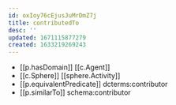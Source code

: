 ```yaml
---
id: oxIoy76cEjusJuMrDmZ7j
title: contributedTo
desc: ''
updated: 1671115877279
created: 1633219269243
---
```





- [[p.hasDomain]] [[c.Agent]]
- [[c.Sphere]] [[sphere.Activity]]
- [[p.equivalentPredicate]] dcterms:contributor
- [[p.similarTo]] schema:contributor
